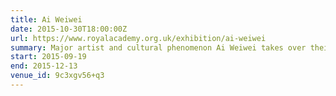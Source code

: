 ```yaml
---
title: Ai Weiwei
date: 2015-10-30T18:00:00Z
url: https://www.royalacademy.org.uk/exhibition/ai-weiwei
summary: Major artist and cultural phenomenon Ai Weiwei takes over their main galleries with brave, provocative and visionary works.
start: 2015-09-19
end: 2015-12-13
venue_id: 9c3xgv56+q3
---
```

